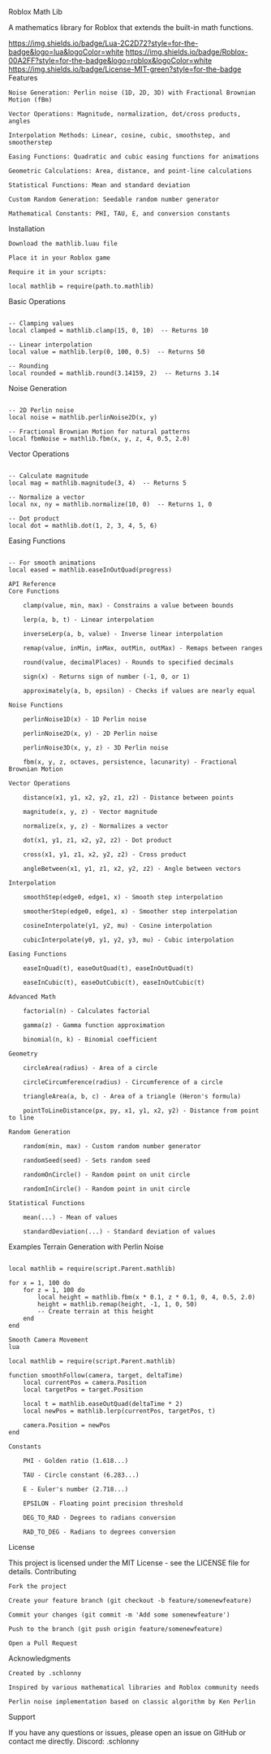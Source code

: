 Roblox Math Lib

A mathematics library for Roblox that extends the built-in math functions.

https://img.shields.io/badge/Lua-2C2D72?style=for-the-badge&logo=lua&logoColor=white
https://img.shields.io/badge/Roblox-00A2FF?style=for-the-badge&logo=roblox&logoColor=white
https://img.shields.io/badge/License-MIT-green?style=for-the-badge
Features

    Noise Generation: Perlin noise (1D, 2D, 3D) with Fractional Brownian Motion (fBm)

    Vector Operations: Magnitude, normalization, dot/cross products, angles

    Interpolation Methods: Linear, cosine, cubic, smoothstep, and smootherstep

    Easing Functions: Quadratic and cubic easing functions for animations

    Geometric Calculations: Area, distance, and point-line calculations

    Statistical Functions: Mean and standard deviation

    Custom Random Generation: Seedable random number generator

    Mathematical Constants: PHI, TAU, E, and conversion constants

Installation

    Download the mathlib.luau file

    Place it in your Roblox game

    Require it in your scripts:

```luau
local mathlib = require(path.to.mathlib)
```
Basic Operations
```luau

-- Clamping values
local clamped = mathlib.clamp(15, 0, 10)  -- Returns 10

-- Linear interpolation
local value = mathlib.lerp(0, 100, 0.5)  -- Returns 50

-- Rounding
local rounded = mathlib.round(3.14159, 2)  -- Returns 3.14
```

Noise Generation
```luau

-- 2D Perlin noise
local noise = mathlib.perlinNoise2D(x, y)

-- Fractional Brownian Motion for natural patterns
local fbmNoise = mathlib.fbm(x, y, z, 4, 0.5, 2.0)
```
Vector Operations
```luau

-- Calculate magnitude
local mag = mathlib.magnitude(3, 4)  -- Returns 5

-- Normalize a vector
local nx, ny = mathlib.normalize(10, 0)  -- Returns 1, 0

-- Dot product
local dot = mathlib.dot(1, 2, 3, 4, 5, 6)
```
Easing Functions
```luau

-- For smooth animations
local eased = mathlib.easeInOutQuad(progress)

API Reference
Core Functions

    clamp(value, min, max) - Constrains a value between bounds

    lerp(a, b, t) - Linear interpolation

    inverseLerp(a, b, value) - Inverse linear interpolation

    remap(value, inMin, inMax, outMin, outMax) - Remaps between ranges

    round(value, decimalPlaces) - Rounds to specified decimals

    sign(x) - Returns sign of number (-1, 0, or 1)

    approximately(a, b, epsilon) - Checks if values are nearly equal

Noise Functions

    perlinNoise1D(x) - 1D Perlin noise

    perlinNoise2D(x, y) - 2D Perlin noise

    perlinNoise3D(x, y, z) - 3D Perlin noise

    fbm(x, y, z, octaves, persistence, lacunarity) - Fractional Brownian Motion

Vector Operations

    distance(x1, y1, x2, y2, z1, z2) - Distance between points

    magnitude(x, y, z) - Vector magnitude

    normalize(x, y, z) - Normalizes a vector

    dot(x1, y1, z1, x2, y2, z2) - Dot product

    cross(x1, y1, z1, x2, y2, z2) - Cross product

    angleBetween(x1, y1, z1, x2, y2, z2) - Angle between vectors

Interpolation

    smoothStep(edge0, edge1, x) - Smooth step interpolation

    smootherStep(edge0, edge1, x) - Smoother step interpolation

    cosineInterpolate(y1, y2, mu) - Cosine interpolation

    cubicInterpolate(y0, y1, y2, y3, mu) - Cubic interpolation

Easing Functions

    easeInQuad(t), easeOutQuad(t), easeInOutQuad(t)

    easeInCubic(t), easeOutCubic(t), easeInOutCubic(t)

Advanced Math

    factorial(n) - Calculates factorial

    gamma(z) - Gamma function approximation

    binomial(n, k) - Binomial coefficient

Geometry

    circleArea(radius) - Area of a circle

    circleCircumference(radius) - Circumference of a circle

    triangleArea(a, b, c) - Area of a triangle (Heron's formula)

    pointToLineDistance(px, py, x1, y1, x2, y2) - Distance from point to line

Random Generation

    random(min, max) - Custom random number generator

    randomSeed(seed) - Sets random seed

    randomOnCircle() - Random point on unit circle

    randomInCircle() - Random point in unit circle

Statistical Functions

    mean(...) - Mean of values

    standardDeviation(...) - Standard deviation of values
```
Examples
Terrain Generation with Perlin Noise
```luau

local mathlib = require(script.Parent.mathlib)

for x = 1, 100 do
    for z = 1, 100 do
        local height = mathlib.fbm(x * 0.1, z * 0.1, 0, 4, 0.5, 2.0)
        height = mathlib.remap(height, -1, 1, 0, 50)
        -- Create terrain at this height
    end
end

Smooth Camera Movement
lua

local mathlib = require(script.Parent.mathlib)

function smoothFollow(camera, target, deltaTime)
    local currentPos = camera.Position
    local targetPos = target.Position
    
    local t = mathlib.easeOutQuad(deltaTime * 2)
    local newPos = mathlib.lerp(currentPos, targetPos, t)
    
    camera.Position = newPos
end
```
```luau
Constants

    PHI - Golden ratio (1.618...)

    TAU - Circle constant (6.283...)

    E - Euler's number (2.718...)

    EPSILON - Floating point precision threshold

    DEG_TO_RAD - Degrees to radians conversion

    RAD_TO_DEG - Radians to degrees conversion
```
License

This project is licensed under the MIT License - see the LICENSE file for details.
Contributing

    Fork the project

    Create your feature branch (git checkout -b feature/somenewfeature)

    Commit your changes (git commit -m 'Add some somenewfeature')

    Push to the branch (git push origin feature/somenewfeature)

    Open a Pull Request

Acknowledgments

    Created by .schlonny

    Inspired by various mathematical libraries and Roblox community needs

    Perlin noise implementation based on classic algorithm by Ken Perlin

Support

If you have any questions or issues, please open an issue on GitHub or contact me directly.
Discord: .schlonny
